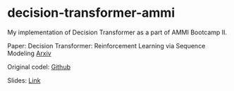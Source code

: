 # decision-transformer-ammi

My implementation of Decision Transformer as a part of AMMI Bootcamp II.

Paper: Decision Transformer: Reinforcement Learning via Sequence Modeling [Arxiv](https://arxiv.org/abs/2106.01345)

Original codel: [Github](https://github.com/kzl/decision-transformer)

Slides: [Link](https://docs.google.com/presentation/d/1UC4lRa7Rp1DrWDjl-jJEHkFddBdCLfoQgxj2x7oqVkg/edit?usp=sharing)